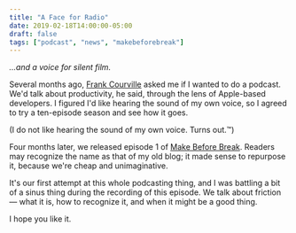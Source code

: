 ```yaml
---
title: "A Face for Radio"
date: 2019-02-18T14:00:00-05:00
draft: false
tags: ["podcast", "news", "makebeforebreak"]
---
```


_…and a voice for silent film._

<!--more-->

Several months ago, [Frank Courville](https://ioscoachfrank.com) asked me if I wanted to do a podcast. We'd talk about productivity, he said, through the lens of Apple-based developers. I figured I'd like hearing the sound of my own voice, so I agreed to try a ten-episode season and see how it goes.

(I do not like hearing the sound of my own voice. Turns out.™️)

Four months later, we released episode 1 of [Make Before Break](https://www.makebeforebreak.com). Readers may recognize the name as that of my old blog; it made sense to repurpose it, because we're cheap and unimaginative.

It's our first attempt at this whole podcasting thing, and I was battling a bit of a sinus thing during the recording of this episode. We talk about friction — what it is, how to recognize it, and when it might be a good thing.

I hope you like it.